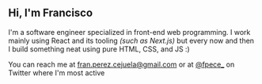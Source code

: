 ## Hi, I'm Francisco

I'm a software engineer specialized in front-end web programming. I work mainly using React and its tooling *(such as Next.js)* but every now and then I build something neat using pure HTML, CSS, and JS :)

You can reach me at fran.perez.cejuela@gmail.com or at [@fpece_](https://twitter.com/fpece_) on Twitter where I'm most active
